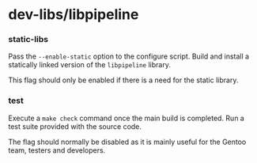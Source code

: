 # dev-libs/libpipeline

### static-libs
Pass the `--enable-static` option to the configure script. Build and install a statically linked version of the `libpipeline` library.

This flag should only be enabled if there is a need for the static library.

### test
Execute a `make check` command once the main build is completed. Run a test suite provided with the source code.

The flag should normally be disabled as it is mainly useful for the Gentoo team, testers and developers.
